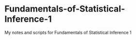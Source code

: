 # Fundamentals-of-Statistical-Inference-1
My notes and scripts for Fundamentals of Statistical Inference 1
